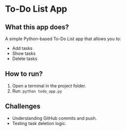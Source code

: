 # To-Do List App

## What this app does?
A simple Python-based To-Do List app that allows you to:
- Add tasks
- Show tasks
- Delete tasks

## How to run?
1. Open a terminal in the project folder.
2. Run: `python todo_app.py`

## Challenges
- Understanding GitHub commits and push.
- Testing task deletion logic.
